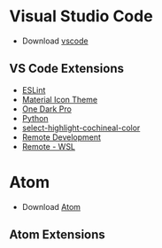 #   Visual Studio Code

*   Download [vscode](https://code.visualstudio.com/download)

##  VS Code Extensions
*   [ESLint](https://marketplace.visualstudio.com/items?itemName=dbaeumer.vscode-eslint)
*   [Material Icon Theme](https://marketplace.visualstudio.com/items?itemName=PKief.material-icon-theme)
*   [One Dark Pro](https://marketplace.visualstudio.com/items?itemName=zhuangtongfa.Material-theme)
*   [Python](https://marketplace.visualstudio.com/items?itemName=ms-python.python)
*   [select-highlight-cochineal-color](https://marketplace.visualstudio.com/items?itemName=ebicochineal.select-highlight-cochineal-color)
*   [Remote Development](https://marketplace.visualstudio.com/items?itemName=ms-vscode-remote.vscode-remote-extensionpack)
*   [Remote - WSL](https://marketplace.visualstudio.com/items?itemName=ms-vscode-remote.remote-wsl)

#   Atom
*   Download [Atom](https://atom.io/)

##  Atom Extensions
